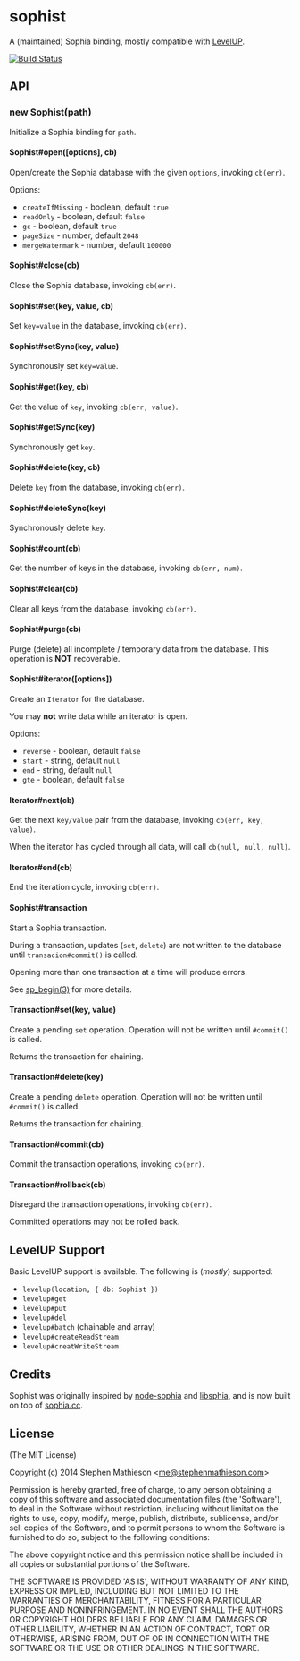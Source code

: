 
# sophist

  A (maintained) Sophia binding, mostly compatible with [LevelUP](https://github.com/rvagg/node-levelup).

[![Build Status](https://travis-ci.org/stephenmathieson/node-sophist.png?branch=master)](https://travis-ci.org/stephenmathieson/node-sophist)

## API

### new Sophist(path)

  Initialize a Sophia binding for `path`.

#### Sophist#open([options], cb)

  Open/create the Sophia database with the given `options`, invoking `cb(err)`.

  Options:

  * `createIfMissing` - boolean, default `true`
  * `readOnly` - boolean, default `false`
  * `gc` - boolean, default `true`
  * `pageSize` - number, default `2048`
  * `mergeWatermark` - number, default `100000`

#### Sophist#close(cb)

  Close the Sophia database, invoking `cb(err)`.

#### Sophist#set(key, value, cb)

  Set `key=value` in the database, invoking `cb(err)`.

#### Sophist#setSync(key, value)

  Synchronously set `key=value`.

#### Sophist#get(key, cb)

  Get the value of `key`, invoking `cb(err, value)`.

#### Sophist#getSync(key)

  Synchronously get `key`.

#### Sophist#delete(key, cb)

  Delete `key` from the database, invoking `cb(err)`.

#### Sophist#deleteSync(key)

  Synchronously delete `key`.

#### Sophist#count(cb)

  Get the number of keys in the database, invoking `cb(err, num)`.

#### Sophist#clear(cb)

  Clear all keys from the database, invoking `cb(err)`.

#### Sophist#purge(cb)

  Purge (delete) all incomplete / temporary data from the database.  This operation is **NOT** recoverable.

#### Sophist#iterator([options])

  Create an `Iterator` for the database.

  You may **not** write data while an iterator is open.

  Options:

  * `reverse` - boolean, default `false`
  * `start` - string, default `null`
  * `end` - string, default `null`
  * `gte` - boolean, default `false`

#### Iterator#next(cb)

  Get the next `key/value` pair from the database, invoking `cb(err, key, value)`.

  When the iterator has cycled through all data, will call `cb(null, null, null)`.

#### Iterator#end(cb)

  End the iteration cycle, invoking `cb(err)`.

#### Sophist#transaction

  Start a Sophia transaction.

  During a transaction, updates (`set`, `delete`) are not written to the database until `transacion#commit()` is called.

  Opening more than one transaction at a time will produce errors.

  See [sp_begin(3)](http://sphia.org/sp_begin.html) for more details.

#### Transaction#set(key, value)

  Create a pending `set` operation.  Operation will not be written until `#commit()` is called.

  Returns the transaction for chaining.

#### Transaction#delete(key)

  Create a pending `delete` operation.  Operation will not be written until `#commit()` is called.

  Returns the transaction for chaining.

#### Transaction#commit(cb)

  Commit the transaction operations, invoking `cb(err)`.

#### Transaction#rollback(cb)

  Disregard the transaction operations, invoking `cb(err)`.

  Committed operations may not be rolled back.

## LevelUP Support

  Basic LevelUP support is available.  The following is (*mostly*) supported:

  - `levelup(location, { db: Sophist })`
  - `levelup#get`
  - `levelup#put`
  - `levelup#del`
  - `levelup#batch` (chainable and array)
  - `levelup#createReadStream`
  - `levelup#creatWriteStream`

## Credits

  Sophist was originally inspired by [node-sophia](https://github.com/mmalecki/node-sophia) and [libsphia](https://github.com/sphia/libsphia), and is now built on top of [sophia.cc](https://github.com/stephenmathieson/sophia.cc).

## License 

(The MIT License)

Copyright (c) 2014 Stephen Mathieson &lt;me@stephenmathieson.com&gt;

Permission is hereby granted, free of charge, to any person obtaining
a copy of this software and associated documentation files (the
'Software'), to deal in the Software without restriction, including
without limitation the rights to use, copy, modify, merge, publish,
distribute, sublicense, and/or sell copies of the Software, and to
permit persons to whom the Software is furnished to do so, subject to
the following conditions:

The above copyright notice and this permission notice shall be
included in all copies or substantial portions of the Software.

THE SOFTWARE IS PROVIDED 'AS IS', WITHOUT WARRANTY OF ANY KIND,
EXPRESS OR IMPLIED, INCLUDING BUT NOT LIMITED TO THE WARRANTIES OF
MERCHANTABILITY, FITNESS FOR A PARTICULAR PURPOSE AND NONINFRINGEMENT.
IN NO EVENT SHALL THE AUTHORS OR COPYRIGHT HOLDERS BE LIABLE FOR ANY
CLAIM, DAMAGES OR OTHER LIABILITY, WHETHER IN AN ACTION OF CONTRACT,
TORT OR OTHERWISE, ARISING FROM, OUT OF OR IN CONNECTION WITH THE
SOFTWARE OR THE USE OR OTHER DEALINGS IN THE SOFTWARE.